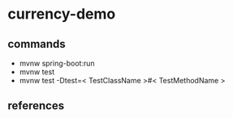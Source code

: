 # currency-demo
## commands
- mvnw spring-boot:run
- mvnw test
- mvnw test -Dtest=< TestClassName >#< TestMethodName >



## references